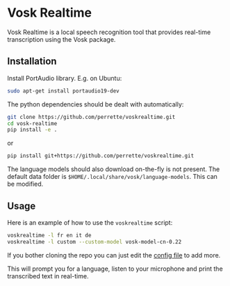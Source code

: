 # Vosk Realtime

Vosk Realtime is a local speech recognition tool that provides real-time transcription using the Vosk package.

## Installation

Install PortAudio library. E.g. on Ubuntu:

```bash
sudo apt-get install portaudio19-dev
```

The python dependencies should be dealt with automatically:

```bash
git clone https://github.com/perrette/voskrealtime.git
cd vosk-realtime
pip install -e .
```
or

```bash
pip install git+https://github.com/perrette/voskrealtime.git
```

The language models should also download on-the-fly is not present.
The default data folder is `$HOME/.local/share/vosk/language-models`.
This can be modified.


## Usage

Here is an example of how to use the `voskrealtime` script:

```bash
voskrealtime -l fr en it de
voskrealtime -l custom --custom-model vosk-model-cn-0.22
```

If you bother cloning the repo you can just edit the [config file](voskrealtime/models.toml) to add more.

This will prompt you for a language, listen to your microphone and print the transcribed text in real-time.